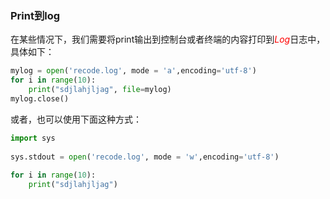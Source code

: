 ### Print到log

在某些情况下，我们需要将print输出到控制台或者终端的内容打印到<font color=red>*Log*</font>日志中，具体如下：

```python
mylog = open('recode.log', mode = 'a',encoding='utf-8')
for i in range(10):
    print("sdjlahjljag", file=mylog)
mylog.close()
```

或者，也可以使用下面这种方式：

```python
import sys
 
sys.stdout = open('recode.log', mode = 'w',encoding='utf-8')
 
for i in range(10):
    print("sdjlahjljag")
```

